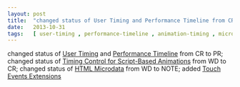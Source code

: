 ```yaml
---
layout: post
title:  "changed status of User Timing and Performance Timeline from CR to PR; changed status of Timing Control for Script-Based Animations from WD to CR; changed status of HTML Microdata from WD to NOTE; added Touch Events Extensions"
date:   2013-10-31
tags:   [ user-timing , performance-timeline , animation-timing , microdata , touch-events-extensions ]
---
```


changed status of [User Timing](/spec/user-timing) and [Performance Timeline](/spec/performance-timeline) from CR to PR; changed status of [Timing Control for Script-Based Animations](/spec/animation-timing) from WD to CR; changed status of [HTML Microdata](/spec/microdata) from WD to NOTE; added [Touch Events Extensions](/spec/touch-events-extensions)


